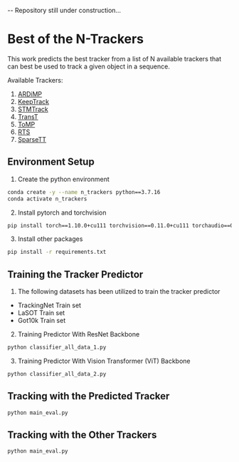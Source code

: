-- Repository still under construction...

# Best of the N-Trackers

This work predicts the best tracker from a list of N available trackers that can best be used to track a given object in a sequence.

Available Trackers: 

1. [ARDiMP](https://github.com/MasterBin-IIAU/AlphaRefine)
2. [KeepTrack](https://github.com/visionml/pytracking)
3. [STMTrack](https://github.com/fzh0917/STMTrack)
4. [TransT](https://github.com/chenxin-dlut/TransT)
5. [ToMP](https://github.com/visionml/pytracking)
6. [RTS](https://github.com/visionml/pytracking)
7. [SparseTT](https://github.com/fzh0917/SparseTT)

## Environment Setup

1. Create the python environment

```bash
conda create -y --name n_trackers python==3.7.16
conda activate n_trackers  
``` 

2. Install pytorch and torchvision
```bash
pip install torch==1.10.0+cu111 torchvision==0.11.0+cu111 torchaudio==0.10.0 -f https://download.pytorch.org/whl/torch_stable.html
```

3. Install other packages

```bash
pip install -r requirements.txt
```

## Training the Tracker Predictor

1. The following datasets has been utilized to train the tracker predictor
- TrackingNet Train set
- LaSOT Train set
- Got10k Train set

2. Training Predictor With ResNet Backbone
```bash
python classifier_all_data_1.py
```

3. Training Predictor With Vision Transformer (ViT) Backbone
```bash
python classifier_all_data_2.py
```

## Tracking with the Predicted Tracker
```bash
python main_eval.py
```

## Tracking with the Other Trackers

```bash
python main_eval.py
```
 
